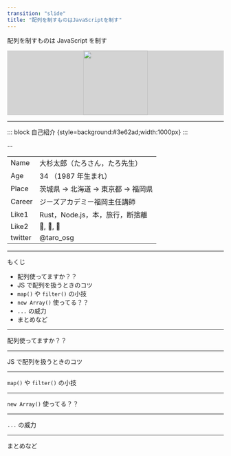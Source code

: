 ```yaml
---
transition: "slide"
title: "配列を制すものはJavaScriptを制す"
---
```


配列を制すものは JavaScript を制す

<div style="display:flex;justify-content:space-evenly;background:lightgray;">
<img src="https://upload.wikimedia.org/wikipedia/commons/thumb/9/99/Unofficial_JavaScript_logo_2.svg/800px-Unofficial_JavaScript_logo_2.svg.png" alt="" style="height:150px;">
<!-- <img src="https://upload.wikimedia.org/wikipedia/commons/thumb/8/84/Deno.svg/1200px-Deno.svg.png" alt="" style="height:150px;">
<img src="https://is3-ssl.mzstatic.com/image/thumb/Purple126/v4/05/bb/5a/05bb5ab0-7505-3a7b-f29e-78ddb6f20dbc/AppIcon-85-220-0-4-2x.png/1200x630bb.png" alt="" style="height:150px;"> -->
</div>

---

::: block
自己紹介 {style=background:#3e62ad;width:1000px}
:::

--

|         |                                      |
| ------- | ------------------------------------ |
| Name    | 大杉太郎（たろさん，たろ先生）       |
| Age     | 34 （1987 年生まれ）                 |
| Place   | 茨城県 -> 北海道 -> 東京都 -> 福岡県 |
| Career  | ジーズアカデミー福岡主任講師         |
| Like1   | Rust，Node.js，本，旅行，断捨離      |
| Like2   | 🥃, 🍺, 🍷                           |
| twitter | @taro_osg                            |

---

もくじ

- 配列使ってますか？？
- JS で配列を扱うときのコツ
- `map()` や `filter()` の小技
- `new Array()` 使ってる？？
- `...` の威力
- まとめなど

---

配列使ってますか？？

---

JS で配列を扱うときのコツ

---

`map()` や `filter()` の小技

---

`new Array()` 使ってる？？

---

`...` の威力

---

まとめなど

